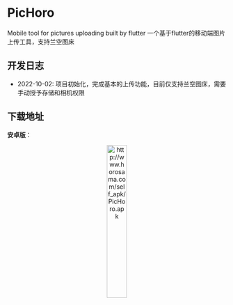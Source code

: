 # PicHoro

Mobile tool for pictures uploading built by flutter
一个基于flutter的移动端图片上传工具，支持兰空图床

## 开发日志

- 2022-10-02: 项目初始化，完成基本的上传功能，目前仅支持兰空图床，需要手动授予存储和相机权限

## 下载地址

**安卓版**：

<div align =center>
<img src="http://imgx.horosama.com/admin_uploads/2022/10/2022_10_02_633977c5af2de.png" width=30% alt ='http://www.horosama.com/self_apk/PicHoro.apk'>
</div>
